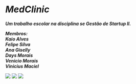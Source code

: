 <i><b><h1> MedClinic </h1>
Um trabalho escolar na disciplina se Gestão de Startup II.

Membros:<br>
Kaio Alves <br>
Felipe Silva <br>
Ana Giselly <br>
Days Morais <br>
Venicio Morais <br>
Vinicius Maciel <br> </i></b>

<div class="p2">
  <img src="https://img.shields.io/badge/HTML5-E34F26?style=for-the-badge&logo=html5&logoColor=white">
  <img src="https://img.shields.io/badge/CSS3-1572B6?style=for-the-badge&logo=css3&logoColor=white">

<img src="https://img.shields.io/badge/JavaScript-F7DF1E?style=for-the-badge&logo=javascript&logoColor=black">
</div>
